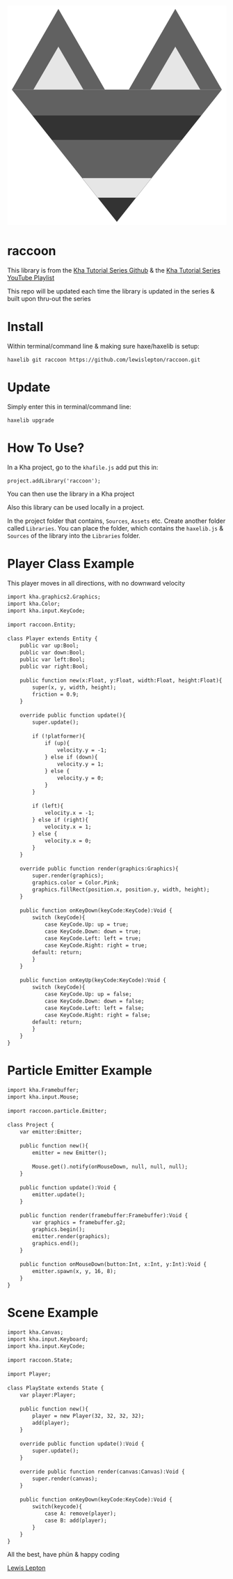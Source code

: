 ![raccoon](image/raccoon.png)
# raccoon

This library is from the [Kha Tutorial Series Github](https://github.com/lewislepton/kha-tutorial-series) & the [Kha Tutorial Series YouTube Playlist](https://www.youtube.com/playlist?list=PL4neAtv21WOmmR5mKb7TQvEQHpMh1h0po)

This repo will be updated each time the library is updated in the series & built upon thru-out the series

# Install
Within terminal/command line & making sure haxe/haxelib is setup:

	haxelib git raccoon https://github.com/lewislepton/raccoon.git


# Update
Simply enter this in terminal/command line:

	haxelib upgrade

# How To Use?
In a Kha project, go to the `khafile.js` add put this in:

	project.addLibrary('raccoon');

You can then use the library in a Kha project

Also this library can be used locally in a project.

In the project folder that contains, `Sources`, `Assets` etc. Create another folder called `Libraries`. You can place the folder, which contains the `haxelib.js` & `Sources` of the library into the `Libraries` folder.

# Player Class Example
This player moves in all directions, with no downward velocity

	import kha.graphics2.Graphics;
	import kha.Color;
	import kha.input.KeyCode;

	import raccoon.Entity;

	class Player extends Entity {
		public var up:Bool;
		public var down:Bool;
		public var left:Bool;
		public var right:Bool;

		public function new(x:Float, y:Float, width:Float, height:Float){
			super(x, y, width, height);
			friction = 0.9;
		}

		override public function update(){
			super.update();

			if (!platformer){
				if (up){
					velocity.y = -1;
				} else if (down){
					velocity.y = 1;
				} else {
					velocity.y = 0;
				}
			}

			if (left){
				velocity.x = -1;
			} else if (right){
				velocity.x = 1;
			} else {
				velocity.x = 0;
			}
		}

		override public function render(graphics:Graphics){
			super.render(graphics);
			graphics.color = Color.Pink;
			graphics.fillRect(position.x, position.y, width, height);
		}

		public function onKeyDown(keyCode:KeyCode):Void {
			switch (keyCode){
				case KeyCode.Up: up = true;
				case KeyCode.Down: down = true;
				case KeyCode.Left: left = true;
				case KeyCode.Right: right = true;
			default: return;
			}
		}

		public function onKeyUp(keyCode:KeyCode):Void {
			switch (keyCode){
				case KeyCode.Up: up = false;
				case KeyCode.Down: down = false;
				case KeyCode.Left: left = false;
				case KeyCode.Right: right = false;
			default: return;
			}
		}
	}

# Particle Emitter Example

	import kha.Framebuffer;
	import kha.input.Mouse;

	import raccoon.particle.Emitter;

	class Project {
		var emitter:Emitter;

		public function new(){
			emitter = new Emitter();

			Mouse.get().notify(onMouseDown, null, null, null);
		}

		public function update():Void {
			emitter.update();
		}

		public function render(framebuffer:Framebuffer):Void {
			var graphics = framebuffer.g2;
			graphics.begin();
			emitter.render(graphics);
			graphics.end();
		}

		public function onMouseDown(button:Int, x:Int, y:Int):Void {
			emitter.spawn(x, y, 16, 8);
		}
	}

# Scene Example

	import kha.Canvas;
	import kha.input.Keyboard;
	import kha.input.KeyCode;

	import raccoon.State;

	import Player;

	class PlayState extends State {
		var player:Player;

		public function new(){
			player = new Player(32, 32, 32, 32);
			add(player);
		}

		override public function update():Void {
			super.update();
		}

		override public function render(canvas:Canvas):Void {
			super.render(canvas);
		}

		public function onKeyDown(keyCode:KeyCode):Void {
			switch(keycode){
				case A: remove(player);
				case B: add(player);
			}
		}
	}

All the best, have phün & happy coding

[Lewis Lepton](https://lewislepton.com)